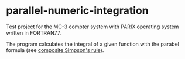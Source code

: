 parallel-numeric-integration
============================

Test project for the MC-3 compter system with PARIX operating system written in FORTRAN77.

The program calculates the integral of a given function with the parabel formula (see [composite Simpson's rule](http://en.wikipedia.org/wiki/Simpson%27s_rule#Composite_Simpson.27s_rule)).
